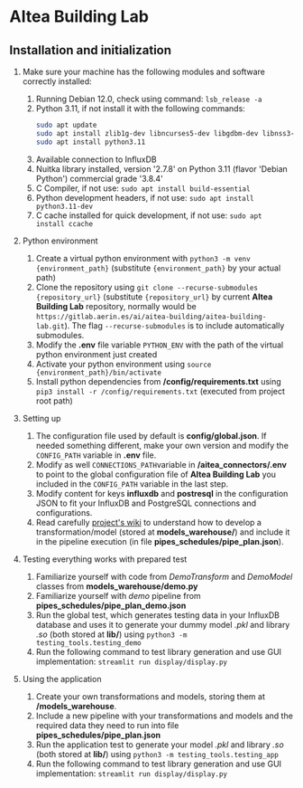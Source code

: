 # AItea Building Lab

## Installation and initialization

1. Make sure your machine has the following modules and software correctly installed:
    1. Running Debian 12.0, check using command: `lsb_release -a`
    2. Python 3.11, if not install it with the following commands:
        ```bash
        sudo apt update
        sudo apt install zlib1g-dev libncurses5-dev libgdbm-dev libnss3-dev libssl-dev libreadline-dev libffi-dev libsqlite3-dev wget liblzma-dev
        sudo apt install python3.11
        ```
    3. Available connection to InfluxDB
    4. Nuitka library installed, version '2.7.8' on Python 3.11 (flavor 'Debian Python') commercial grade '3.8.4'
    5. C Compiler, if not use: `sudo apt install build-essential`
    6. Python development headers, if not use: `sudo apt install python3.11-dev`
    7. C cache installed for quick development, if not use: `sudo apt install ccache`

2. Python environment
    1. Create a virtual python environment with `python3 -m venv {environment_path}` (substitute `{environment_path}` by your actual path)
    2. Clone the repository using `git clone --recurse-submodules {repository_url}` (substitute `{repository_url}` by current **AItea Building Lab** repository, normally would be `https://gitlab.aerin.es/ai/aitea-building/aitea-building-lab.git`). The flag `--recurse-submodules` is to include automatically submodules.
    3. Modify the **.env** file variable `PYTHON_ENV` with the path of the virtual python environment just created
    4. Activate your python environment using `source {environment_path}/bin/activate`
    5. Install python dependencies from **/config/requirements.txt** using `pip3 install -r /config/requirements.txt` (executed from project root path)

3. Setting up
    1. The configuration file used by default is **config/global.json**. If needed something different, make your own version and modify the `CONFIG_PATH` variable in **.env** file.
    2. Modify as well `CONNECTIONS_PATH`variable in **/aitea_connectors/.env** to point to the global configuration file of **AItea Building Lab** you included in the `CONFIG_PATH` variable in the last step.
    3. Modify content for keys **influxdb** and **postresql** in the configuration JSON to fit your InfluxDB and PostgreSQL connections and configurations.
    4. Read carefully [project's wiki](https://github.com/DevelAerinSistemas/Aitea-Building-Lab) to understand how to develop a transformation/model (stored at **models_warehouse/**) and include it in the pipeline execution (in file **pipes_schedules/pipe_plan.json**).

4. Testing everything works with prepared test
    1. Familiarize yourself with code from *DemoTransform* and *DemoModel* classes from **models_warehouse/demo.py** 
    2. Familiarize yourself with *demo* pipeline from **pipes_schedules/pipe_plan_demo.json**
    3. Run the global test, which generates testing data in your InfluxDB database and uses it to generate your dummy model *.pkl* and library *.so* (both stored at **lib/**) using `python3 -m testing_tools.testing_demo`
    4. Run the following command to test library generation and use GUI implementation: `streamlit run display/display.py`

5. Using the application
    1. Create your own transformations and models, storing them at **/models_warehouse**. 
    2. Include a new pipeline with your transformations and models and the required data they need to run into file **pipes_schedules/pipe_plan.json**
    3. Run the application test to generate your model *.pkl* and library *.so* (both stored at **lib/**) using `python3 -m testing_tools.testing_app`
    4. Run the following command to test library generation and use GUI implementation: `streamlit run display/display.py`



